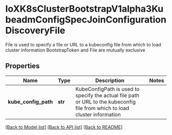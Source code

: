 # IoXK8sClusterBootstrapV1alpha3KubeadmConfigSpecJoinConfigurationDiscoveryFile

File is used to specify a file or URL to a kubeconfig file from which to load cluster information BootstrapToken and File are mutually exclusive
## Properties
Name | Type | Description | Notes
------------ | ------------- | ------------- | -------------
**kube_config_path** | **str** | KubeConfigPath is used to specify the actual file path or URL to the kubeconfig file from which to load cluster information | 

[[Back to Model list]](../README.md#documentation-for-models) [[Back to API list]](../README.md#documentation-for-api-endpoints) [[Back to README]](../README.md)


